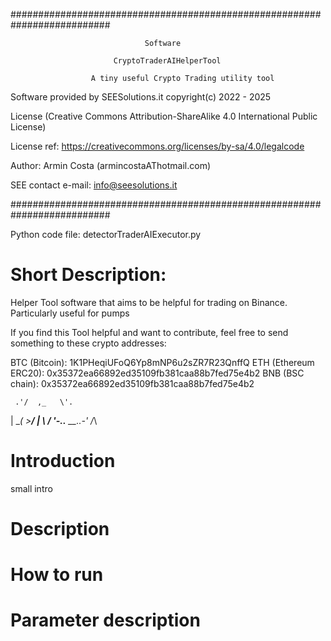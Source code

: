 ##########################################################################

                                  Software
                                      
                           CryptoTraderAIHelperTool
                                        
                      A tiny useful Crypto Trading utility tool
   




 Software provided by SEESolutions.it
 copyright(c) 2022 - 2025

 License (Creative Commons Attribution-ShareAlike 4.0 International Public License)
 
 License ref: https://creativecommons.org/licenses/by-sa/4.0/legalcode


 Author: Armin Costa (armincostaAThotmail.com) 
 
 SEE contact e-mail: info@seesolutions.it

##########################################################################

Python code file: detectorTraderAIExecutor.py

# Short Description:

 Helper Tool software that aims to be helpful for trading on Binance. Particularly useful for pumps
 
 If you find this Tool helpful and want to contribute, feel free to send something to these crypto addresses:
 
 BTC (Bitcoin): 1K1PHeqiUFoQ6Yp8mNP6u2sZR7R23QnffQ
 ETH (Ethereum ERC20): 0x35372ea66892ed35109fb381caa88b7fed75e4b2
 BNB (BSC chain): 0x35372ea66892ed35109fb381caa88b7fed75e4b2
 
     .'/  ,_   \'.
   |  \__( >__/  |
   \             /
    '-..__ __..-'
         /_\
         
         
 # Introduction
 
 small intro
 
 # Description
 
 # How to run
 
 # Parameter description
 
